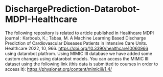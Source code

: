 # DischargePrediction-Datarobot-MDPI-Healthcare
The following repository is related to article published in Healthcare MDPI journal : Karboub, K.; Tabaa, M. A Machine Learning Based Discharge Prediction of Cardiovascular Diseases Patients in Intensive Care Units. Healthcare 2022, 10, 966. https://doi.org/10.3390/healthcare10060966 using datarobot platfrom. Using MIMIC III database we have added some custom changes using datarobot models.
You can access the MIMIC III dataset using the following link (this data is submitted to courses in order to access it): https://physionet.org/content/mimiciii/1.4/
